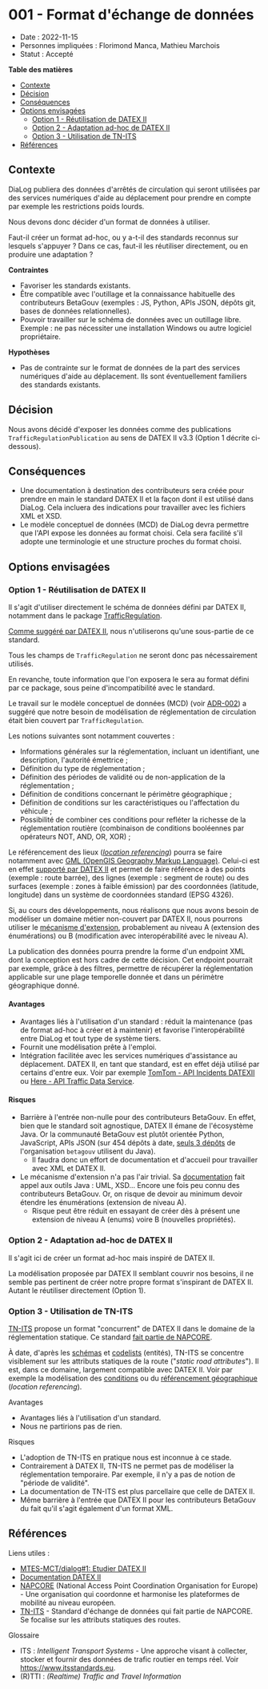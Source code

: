 # 001 - Format d'échange de données

* Date : 2022-11-15
* Personnes impliquées : Florimond Manca, Mathieu Marchois
* Statut : Accepté

**Table des matières**

* [Contexte](#contexte)
* [Décision](#décision)
* [Conséquences](#conséquences)
* [Options envisagées](#options-envisagées)
  * [Option 1 - Réutilisation de DATEX II](#option-1---réutilisation-de-datex-ii)
  * [Option 2 - Adaptation ad-hoc de DATEX II](#option-2---adaptation-ad-hoc-de-datex-ii)
  * [Option 3 - Utilisation de TN-ITS](#option-3---utilisation-de-tn-its)
* [Références](#références)

## Contexte

DiaLog publiera des données d'arrêtés de circulation qui seront utilisées par des services numériques d'aide au déplacement pour prendre en compte par exemple les restrictions poids lourds.

Nous devons donc décider d'un format de données à utiliser.

Faut-il créer un format ad-hoc, ou y a-t-il des standards reconnus sur lesquels s'appuyer ? Dans ce cas, faut-il les réutiliser directement, ou en produire une adaptation ?

**Contraintes**

* Favoriser les standards existants.
* Être compatible avec l'outillage et la connaissance habituelle des contributeurs BetaGouv (exemples : JS, Python, APIs JSON, dépôts git, bases de données relationnelles).
* Pouvoir travailler sur le schéma de données avec un outillage libre. Exemple : ne pas nécessiter une installation Windows ou autre logiciel propriétaire.

**Hypothèses**

* Pas de contrainte sur le format de données de la part des services numériques d'aide au déplacement. Ils sont éventuellement familiers des standards existants.

## Décision

Nous avons décidé d'exposer les données comme des publications `TrafficRegulationPublication` au sens de DATEX II v3.3 (Option 1 décrite ci-dessous).

## Conséquences

* Une documentation à destination des contributeurs sera créée pour prendre en main le standard DATEX II et la façon dont il est utilisé dans DiaLog. Cela incluera des indications pour travailler avec les fichiers XML et XSD.
* Le modèle conceptuel de données (MCD) de DiaLog devra permettre que l'API expose les données au format choisi. Cela sera facilité s'il adopte une terminologie et une structure proches du format choisi.

## Options envisagées

### Option 1 - Réutilisation de DATEX II

Il s'agit d'utiliser directement le schéma de données défini par DATEX II, notamment dans le package [TrafficRegulation](https://docs.datex2.eu/trafficregulation/index.html).

[Comme suggéré par DATEX II](https://docs.datex2.eu/profiling/index.html), nous n'utiliserons qu'une sous-partie de ce standard.

Tous les champs de `TrafficRegulation` ne seront donc pas nécessairement utilisés.

En revanche, toute information que l'on exposera le sera au format défini par ce package, sous peine d'incompatibilité avec le standard.

Le travail sur le modèle conceptuel de données (MCD) (voir [ADR-002]) a suggéré que notre besoin de modélisation de réglementation de circulation était bien couvert par `TrafficRegulation`.

[ADR-002]: https://github.com/MTES-MCT/dialog/blob/main/adr/002_mcd.md

Les notions suivantes sont notamment couvertes :

* Informations générales sur la réglementation, incluant un identifiant, une description, l'autorité émettrice ;
* Définition du type de réglementation ;
* Définition des périodes de validité ou de non-application de la réglementation ;
* Définition de conditions concernant le périmètre géographique ;
* Définition de conditions sur les caractéristiques ou l'affectation du véhicule ;
* Possibilité de combiner ces conditions pour refléter la richesse de la réglementation routière (combinaison de conditions booléennes par opérateurs NOT, AND, OR, XOR) ;

Le référencement des lieux ([_location referencing_](https://docs.datex2.eu/location/index.html)) pourra se faire notamment avec [GML (OpenGIS Geography Markup Language)](https://www.ogc.org/standards/gml). Celui-ci est en effet [supporté par DATEX II](https://docs.datex2.eu/location/7_Gml.html) et permet de faire référence à des points (exemple : route barrée), des lignes (exemple : segment de route) ou des surfaces (exemple : zones à faible émission) par des coordonnées (latitude, longitude) dans un système de coordonnées standard (EPSG 4326).

Si, au cours des développements, nous réalisons que nous avons besoin de modéliser un domaine métier non-couvert par DATEX II, nous pourrons utiliser le [mécanisme d'extension](https://docs.datex2.eu/expert/level3extensionguide.html), probablement au niveau A (extension des énumérations) ou B (modification avec interopérabilité avec le niveau A).

La publication des données pourra prendre la forme d'un endpoint XML dont la conception est hors cadre de cette décision. Cet endpoint pourrait par exemple, grâce à des filtres, permettre de récupérer la réglementation applicable sur une plage temporelle donnée et dans un périmètre géographique donné.

#### Avantages

* Avantages liés à l'utilisation d'un standard : réduit la maintenance (pas de format ad-hoc à créer et à maintenir) et favorise l'interopérabilité entre DiaLog et tout type de système tiers.
* Fournit une modélisation prête à l'emploi.
* Intégration facilitée avec les services numériques d'assistance au déplacement. DATEX II, en tant que standard, est en effet déjà utilisé par certains d'entre eux. Voir par exemple [TomTom - API Incidents DATEXII](https://developer.tomtom.com/intermediate-traffic-service/documentation/service/tomtom-traffic-incidents-intermediate-service-datex-ii) ou [Here - API Traffic Data Service](https://developer.here.com/documentation/traffic-data-service/dev_guide/index.html).

#### Risques

* Barrière à l'entrée non-nulle pour des contributeurs BetaGouv. En effet, bien que le standard soit agnostique, DATEX II émane de l'écosystème Java. Or la communauté BetaGouv est plutôt orientée Python, JavaScript, APIs JSON (sur 454 dépôts à date, [seuls 3 dépôts](https://github.com/betagouv/?q=&type=all&language=java&sort=) de l'organisation `betagouv` utilisent du Java).
  * Il faudra donc un effort de documentation et d'accueil pour travailler avec XML et DATEX II.
* Le mécanisme d'extension n'a pas l'air trivial. Sa [documentation](https://docs.datex2.eu/expert/level3extensionguide.html) fait appel aux outils Java : UML, XSD... Encore une fois peu connu des contributeurs BetaGouv. Or, on risque de devoir au minimum devoir étendre les énumérations (extension de niveau A).
  * Risque peut être réduit en essayant de créer dès à présent une extension de niveau A (enums) voire B (nouvelles propriétés).

### Option 2 - Adaptation ad-hoc de DATEX II

Il s'agit ici de créer un format ad-hoc mais inspiré de DATEX II.

La modélisation proposée par DATEX II semblant couvrir nos besoins, il ne semble pas pertinent de créer notre propre format s'inspirant de DATEX II. Autant le réutiliser directement (Option 1).

### Option 3 - Utilisation de TN-ITS

[TN-ITS](https://tn-its.eu/) propose un format "concurrent" de DATEX II dans le domaine de la réglementation statique. Ce standard [fait partie de NAPCORE](https://napcore.eu/tn-its/).

À date, d'après les [schémas](http://spec.tn-its.eu/schemas/) et [codelists](http://spec.tn-its.eu/codelists/) (entités), TN-ITS se concentre visiblement sur les attributs statiques de la route ("_static road attributes_"). Il est, dans ce domaine, largement compatible avec DATEX II. Voir par exemple la modélisation des [conditions](http://spec.tn-its.eu/schemas/Conditions.xsd) ou du [référencement géographique](http://spec.tn-its.eu/schemas/LocationReferencing.xsd) (_location referencing_).

Avantages

* Avantages liés à l'utilisation d'un standard.
* Nous ne partirions pas de rien.

Risques

* L'adoption de TN-ITS en pratique nous est inconnue à ce stade.
* Contrairement à DATEX II, TN-ITS ne permet pas de modéliser la réglementation temporaire. Par exemple, il n'y a pas de notion de "période de validité".
* La documentation de TN-ITS est plus parcellaire que celle de DATEX II.
* Même barrière à l'entrée que DATEX II pour les contributeurs BetaGouv du fait qu'il s'agit également d'un format XML.

## Références

Liens utiles :

* [MTES-MCT/dialog#1: Etudier DATEX II](https://github.com/MTES-MCT/dialog/issues/1)
* [Documentation DATEX II](https://docs.datex2.eu/)
* [NAPCORE](https://napcore.eu/) (National Access Point Coordination Organisation for Europe) - Une organisation qui coordonne et harmonise les plateformes de mobilité au niveau européen.
* [TN-ITS](https://napcore.eu/tn-its/) - Standard d'échange de données qui fait partie de NAPCORE. Se focalise sur les attributs statiques des routes.

Glossaire

* ITS : _Intelligent Transport Systems_ - Une approche visant à collecter, stocker et fournir des données de trafic routier en temps réel. Voir https://www.itsstandards.eu.
* (R)TTI : _(Realtime) Traffic and Travel Information_
